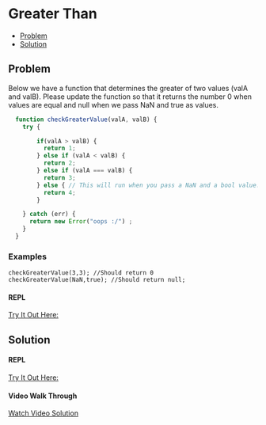 # Greater Than


- [Problem](#problem)
- [Solution](#solution)
## <a name="problem"></a> Problem
Below we have a function that determines the greater of two values (valA and valB). 
Please update the function so that it returns the number 0 when values are equal and null when we pass NaN and true as values.

```javascript
  function checkGreaterValue(valA, valB) {
    try {

        if(valA > valB) {
          return 1;
        } else if (valA < valB) {
          return 2;
        } else if (valA === valB) {
          return 3;
        } else { // This will run when you pass a NaN and a bool value. :)
          return 4;
        }

    } catch (err) {
      return new Error("oops :/") ;
    }
  }
```

### Examples
```
checkGreaterValue(3,3); //Should return 0
checkGreaterValue(NaN,true); //Should return null;

```

#### REPL

[Try It Out Here:](https://repl.it/@ricklopez/001-greater-than-question")


## <a name="solution"></a> Solution

#### REPL
[Try It Out Here:](https://repl.it/@ricklopez/001-greater-than-solution")

#### Video Walk Through
[Watch Video Solution](https://www.dropbox.com/s/dau2j4zqinirn8d/001-greater-than-solution.mp4?dl=0)


